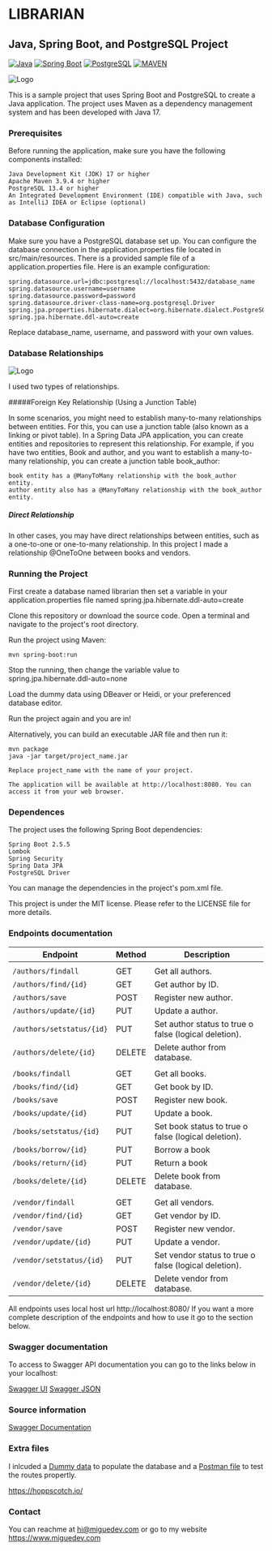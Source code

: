 # LIBRARIAN
## Java, Spring Boot, and PostgreSQL Project


[![Java](https://img.shields.io/badge/Java-17-blue.svg)](https://www.oracle.com/java/) [![Spring Boot](https://img.shields.io/badge/Spring%20Boot-3.1.4-brightgreen.svg)](https://spring.io/projects/spring-boot) [![PostgreSQL](https://img.shields.io/badge/PostgreSQL-13.4-blue.svg)](https://www.postgresql.org/) [![MAVEN](https://img.shields.io/badge/Maven-3.9.4-brightgreen.svg)](https://gradle.org/)

 <img src="../../../test2/blob/main/logo-library.png?raw=true" alt="Logo"/>

This is a sample project that uses Spring Boot and PostgreSQL to create a Java application. The project uses Maven as a dependency management system and has been developed with Java 17.

### Prerequisites

Before running the application, make sure you have the following components installed:

    Java Development Kit (JDK) 17 or higher
    Apache Maven 3.9.4 or higher
    PostgreSQL 13.4 or higher
    An Integrated Development Environment (IDE) compatible with Java, such as IntelliJ IDEA or Eclipse (optional)

### Database Configuration

Make sure you have a PostgreSQL database set up. You can configure the database connection in the application.properties file located in src/main/resources. There is a provided sample file of a application.properties file. Here is an example configuration:

    spring.datasource.url=jdbc:postgresql://localhost:5432/database_name
    spring.datasource.username=username
    spring.datasource.password=password
    spring.datasource.driver-class-name=org.postgresql.Driver
    spring.jpa.properties.hibernate.dialect=org.hibernate.dialect.PostgreSQLDialect
    spring.jpa.hibernate.ddl-auto=create

Replace database_name, username, and password with your own values.

### Database Relationships

 <img src="../../../test2/blob/main/relations.png?raw=true" alt="Logo"/>
 
I used two types of relationships.

#####Foreign Key Relationship (Using a Junction Table)

In some scenarios, you might need to establish many-to-many relationships between entities. For this, you can use a junction table (also known as a linking or pivot table). In a Spring Data JPA application, you can create entities and repositories to represent this relationship. For example, if you have two entities, Book and author, and you want to establish a many-to-many relationship, you can create a junction table book_author:

    book entity has a @ManyToMany relationship with the book_author entity.
    author entity also has a @ManyToMany relationship with the book_author entity.

##### Direct Relationship
 
In other cases, you may have direct relationships between entities, such as a one-to-one or one-to-many relationship. In this project I made a relationship @OneToOne between books and vendors.

### Running the Project

First create a database named librarian then set a variable in your application.properties file named spring.jpa.hibernate.ddl-auto=create

Clone this repository or download the source code.
Open a terminal and navigate to the project's root directory.


Run the project using Maven:

    mvn spring-boot:run

Stop the running, then change the variable value to spring.jpa.hibernate.ddl-auto=none

Load the dummy data using DBeaver or Heidi, or your preferenced database editor.

Run the project again and you are in!

Alternatively, you can build an executable JAR file and then run it:

    mvn package
    java -jar target/project_name.jar

    Replace project_name with the name of your project.

    The application will be available at http://localhost:8080. You can access it from your web browser.

### Dependences

The project uses the following Spring Boot dependencies:

    Spring Boot 2.5.5
    Lombok
    Spring Security
    Spring Data JPA
    PostgreSQL Driver

You can manage the dependencies in the project's pom.xml file.

This project is under the MIT license. Please refer to the LICENSE file for more details.

### Endpoints documentation

| Endpoint                      | Method      | Description                                                    |
|-------------------------------|-------------|----------------------------------------------------------------|
|                               |             |                                                                |
| `/authors/findall`            | GET         | Get all authors.                                               |
| `/authors/find/{id}`          | GET         | Get author by ID.                                              |
| `/authors/save`               | POST        | Register new author.                                           |
| `/authors/update/{id}`        | PUT         | Update a author.                                               |
| `/authors/setstatus/{id}`     | PUT         | Set author status to true o false (logical deletion).          |
| `/authors/delete/{id}`        | DELETE      | Delete author from database.                                   |
|                               |             |                                                                |
| `/books/findall`              | GET         | Get all books.                                                 |
| `/books/find/{id}`            | GET         | Get book by ID.                                                |
| `/books/save`                 | POST        | Register new book.                                             |
| `/books/update/{id}`          | PUT         | Update a book.                                                 |
| `/books/setstatus/{id}`       | PUT         | Set book status to true o false (logical deletion).            |
| `/books/borrow/{id}`          | PUT         | Borrow a book                                                  |
| `/books/return/{id}`          | PUT         | Return a book                                                  |
| `/books/delete/{id}`          | DELETE      | Delete book from database.                                     |
|                               |             |                                                                |
| `/vendor/findall`             | GET         | Get all vendors.                                               |
| `/vendor/find/{id}`           | GET         | Get vendor by ID.                                              |
| `/vendor/save`                | POST        | Register new vendor.                                           |
| `/vendor/update/{id}`         | PUT         | Update a vendor.                                               |
| `/vendor/setstatus/{id}`      | PUT         | Set vendor status to true o false (logical deletion).          |
| `/vendor/delete/{id}`         | DELETE      | Delete vendor from database.                                   |


All endpoints uses local host url http://localhost:8080/
If you want a more complete description of the endpoints and how to use it go to the section below.

### Swagger documentation

To access to Swagger API documentation you can go to the links below in your localhost:

[Swagger UI](http://localhost:8080/swagger-ui/index.html)
[Swagger JSON](http://localhost:8080/v3/api-docs)

### Source information

[Swagger Documentation](https://www.baeldung.com/spring-rest-openapi-documentation)


### Extra files

I inlcuded a [Dummy data](dummydata.sql) to populate the database and a [Postman file](Librarian.postman_collection.json) to test the routes propertly.


https://hoppscotch.io/

### Contact

You can reachme at hi@miguedev.com or go to my website https://www.miguedev.com

